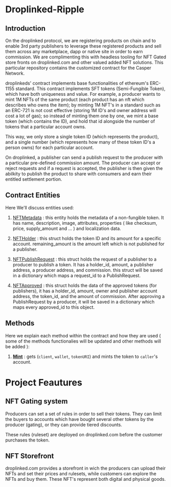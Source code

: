 # Droplinked-Ripple

## Introduction

On the droplinked protocol, we are registering products on chain and to enable 3rd party publishers to leverage these registered products and sell them across any marketplace, dapp or native site in order to earn commission. We are complimenting this with headless tooling for NFT Gated store fronts on droplinked.com and other valued added NFT solutions. This particular repository contains the customized contract for the Casper Network.

droplinkeds' contract implements base functionalities of ethereum's ERC-1155 standard. This contract implements SFT tokens (Semi-Fungible Token), which have both uniqueness and value. For example, a producer wants to mint 1M NFTs of the same product (each product has an nft which describes who owns the item); by minting 1M NFT's in a standard such as an ERC-721 is not cost effective (storing 1M ID's and owner address will cost a lot of gas); so instead of minting them one by one, we mint a base token (which contains the ID), and hold that id alongside the number of tokens that a particular account owns.

This way, we only store a single token ID (which represents the product), and a single number (which represents how many of these token ID's a person owns) for each particular account.

On droplinked, a publisher can send a publish request to the producer with a particular pre-defined commission amount. The producer can accept or reject requests and if a request is accepted, the publisher is then given the abilkity to publish the product to share with consumers and earn their entitled settlement portion.

## Contract Entities

Here We'll discuss entities used:

1. [NFTMetadata](https://github.com/FLATLAY/droplinked-ripple/blob/main/src/entities/nft-metadata.entity.js) : this entity holds the metadata of a non-fungible token. It has name, description, image, attributes, properties ( like checksum, price, supply_amount and ... ) and localization data.

2. [NFTHolder](https://github.com/FLATLAY/droplinked-ripple/blob/main/src/entities/nft-holder.entity.js) : this struct holds the token ID and its amount for a specific account. remaining_amount is the amount left which is not published for a publisher.

3. [NFTPublishRequest](https://github.com/FLATLAY/droplinked-ripple/blob/main/src/entities/nft-publish-request.entity.js) : this struct holds the request of a publisher to a producer to publish a token. It has a holder_id, amount, a publisher address, a producer address, and commission. this struct will be saved in a dictionary which maps a request_id to a PublishRequest.

4. [NFTApproved](https://github.com/FLATLAY/droplinked-ripple/blob/main/src/entities/nft-approved.entity.js) : this struct holds the data of the approved tokens (for publishers), it has a holder_id, amount, owner and publisher account address, the token_id, and the amount of commission. After approving a PublishRequest by a producer, it will be saved in a dictionary which maps every approved_id to this object.

## Methods

Here we explain each method within the contract and how they are used ( some of the methods functionalies will be updated and other methods will be added ):

1. [**Mint**]() : gets (`client`, `wallet`, `tokenURI`) and mints the token to `caller`'s account.

# Project Feautures

## NFT Gating system

Producers can set a set of rules in order to sell their tokens. They can limit the buyers to accounts which have bought several other tokens by the producer (gating), or they can provide tiered discounts.

These rules (ruleset) are deployed on droplinked.com before the customer purchases the token.

## NFT Storefront

droplinked.com provides a storefront in wich the producers can upload their NFTs and set their prices and rulesets, while customers can explore the NFTs and buy them. These NFT's represent both digital and physical goods.
